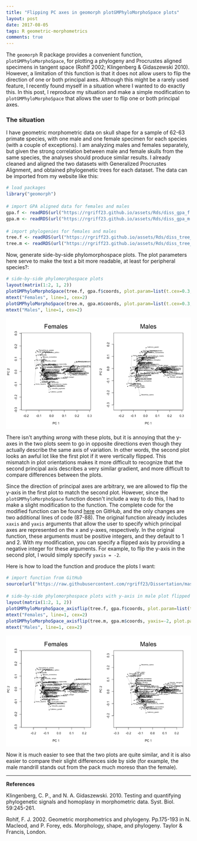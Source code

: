 ```yaml
---
title: "Flipping PC axes in geomorph plotGMPhyloMorphoSpace plots"
layout: post
date: 2017-08-05
tags: R geometric-morphometrics
comments: true
---
```




The `geomorph` R package provides a convenient function, `plotGMPhyloMorphoSpace`, for plotting a phylogeny and Procrustes aligned specimens in tangent space (Rohlf 2002; Klingenberg & Gidaszewski 2010). However, a limitation of this function is that it does not allow users to flip the direction of one or both principal axes. Although this might be a rarely used feature, I recently found myself in a situation where I wanted to do exactly this. In this post, I reproduce my situation and make a simple modification to `plotGMPhyloMorphoSpace` that allows the user to flip one or both principal axes.

### The situation

I have geometric morphometric data on skull shape for a sample of 62-63 primate species, with one male and one female specimen for each species (with a couple of exceptions). I am analyzing males and females separately, but given the strong correlation between male and female skulls from the same species, the analyses should produce similar results. I already cleaned and aligned the two datasets with Generalized Procrustes Alignment, and obtained phylogenetic trees for each dataset. The data can be imported from my website like this: 


```r
# load packages
library("geomorph")

# import GPA aligned data for females and males
gpa.f <- readRDS(url("https://rgriff23.github.io/assets/Rds/diss_gpa_f.Rds"))
gpa.m <- readRDS(url("https://rgriff23.github.io/assets/Rds/diss_gpa_m.Rds"))

# import phylogenies for females and males
tree.f <- readRDS(url("https://rgriff23.github.io/assets/Rds/diss_tree_f.Rds"))
tree.m <- readRDS(url("https://rgriff23.github.io/assets/Rds/diss_tree_m.Rds"))
```

Now, generate side-by-side phylomorphospace plots. The plot parameters here serve to make the text a bit more readable, at least for peripheral species?:


```r
# side-by-side phylomorphospace plots
layout(matrix(1:2, 1, 2))
plotGMPhyloMorphoSpace(tree.f, gpa.f$coords, plot.param=list(t.cex=0.3, n.cex=0.3, lwd=0.3, txt.cex=0.5))
mtext("Females", line=1, cex=2)
plotGMPhyloMorphoSpace(tree.m, gpa.m$coords, plot.param=list(t.cex=0.3, n.cex=0.3, lwd=0.3, txt.cex=0.5))
mtext("Males", line=1, cex=2)
```

<img src="/assets/Rfigs/post_2017-08_phylomorphospace-1.png" title="plot of chunk post_2017-08_phylomorphospace" alt="plot of chunk post_2017-08_phylomorphospace" style="display: block; margin: auto;" />

There isn't anything *wrong* with these plots, but it is annoying that the y-axes in the two plots seem to go in opposite directions even though they actually describe the same axis of variation. In other words, the second plot looks an awful lot like the first plot if it were vertically flipped. This mismatch in plot orientations makes it more difficult to recognize that the second principal axis describes a very similar gradient, and more difficult to compare differences between the plots. 

Since the direction of principal axes are arbitrary, we are allowed to flip the y-axis in the first plot to match the second plot. However, since the `plotGMPhyloMorphoSpace` function doesn't include a way to do this, I had to make a slight modification to the function. The complete code for the modified function can be found [here](https://github.com/rgriff23/Dissertation/blob/master/Chapter_5/R/plotGMPhyloMorphoSpace_axisflip.R) on GitHub, and the only changes are two additional lines of code (87-88). The original function already includes `xaxis` and `yaxis` arguments that allow the user to specify which principal axes are represented on the x and y-axes, respectively. In the original function, these arguments must be positive integers, and they default to 1 and 2. With my modification, you can specify a flipped axis by providing a negative integer for these arguments. For example, to flip the y-axis in the second plot, I would simply specify `yaxis = -2`.

Here is how to load the function and produce the plots I want:


```r
# import function from GitHub
source(url("https://raw.githubusercontent.com/rgriff23/Dissertation/master/Chapter_5/R/plotGMPhyloMorphoSpace_axisflip.R"))

# side-by-side phylomorphospace plots with y-axis in male plot flipped
layout(matrix(1:2, 1, 2))
plotGMPhyloMorphoSpace_axisflip(tree.f, gpa.f$coords, plot.param=list(t.cex=0.3, n.cex=0.3, lwd=0.3, txt.cex=0.5))
mtext("Females", line=1, cex=2)
plotGMPhyloMorphoSpace_axisflip(tree.m, gpa.m$coords, yaxis=-2, plot.param=list(t.cex=0.3, n.cex=0.3, lwd=0.3, txt.cex=0.5))
mtext("Males", line=1, cex=2)
```

<img src="/assets/Rfigs/post_2017-08_phylomorphospace_axisflip-1.png" title="plot of chunk post_2017-08_phylomorphospace_axisflip" alt="plot of chunk post_2017-08_phylomorphospace_axisflip" style="display: block; margin: auto;" />

Now it is much easier to see that the two plots are quite similar, and it is also easier to compare their slight differences side by side (for example, the male mandrill stands out from the pack much moreso than the female). 

___

**References**

Klingenberg, C. P., and N. A. Gidaszewski. 2010. Testing and quantifying phylogenetic signals and homoplasy in morphometric data. Syst. Biol. 59:245-261.

Rohlf, F. J. 2002. Geometric morphometrics and phylogeny. Pp.175-193 in N. Macleod, and P. Forey, eds. Morphology, shape, and phylogeny. Taylor & Francis, London.


